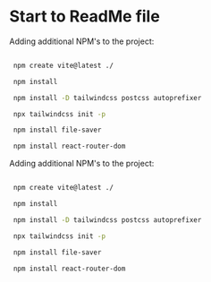 # Start to ReadMe file


Adding additional NPM's to the project:

```bash

 npm create vite@latest ./

 npm install

 npm install -D tailwindcss postcss autoprefixer

 npx tailwindcss init -p

 npm install file-saver

 npm install react-router-dom

```


Adding additional NPM's to the project:

```bash

 npm create vite@latest ./

 npm install

 npm install -D tailwindcss postcss autoprefixer

 npx tailwindcss init -p

 npm install file-saver

 npm install react-router-dom

```